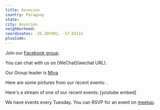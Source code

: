 ```yaml
---
title: Asuncion
country: Paraguay
state: 
city: Asuncion
neighborhood: 
coordinates: -25.295992, -57.63112
plusCode:
---
```

Join our [Facebook group](https://www.facebook.com/groups/free.code.camp.asuncion).

You can chat with us on [WeChat](wechat URL).

Our Group leader is [Miya](freecodecamp.org/miya)

Here are some pictures from our recent events:
![]().

Here's a stream of one of our recent events:
[youtube embed]

We have events every Tuesday. You can RSVP for an event on [meetup](meetupurl).
